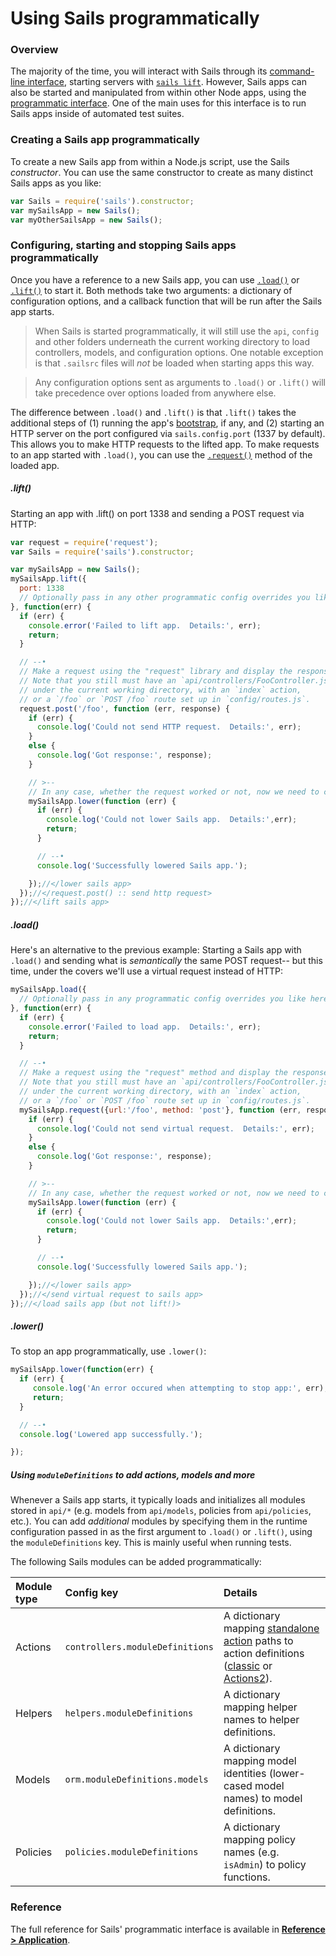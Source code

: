 # Using Sails programmatically

### Overview

The majority of the time, you will interact with Sails through its [command-line interface](http://sailsjs.com/documentation/reference/command-line-interface), starting servers with [`sails lift`](http://sailsjs.com/documentation/reference/command-line-interface/sails-lift).  However, Sails apps can also be started and manipulated from within other Node apps, using the [programmatic interface](http://sailsjs.com/documentation/reference/application).  One of the main uses for this interface is to run Sails apps inside of automated test suites.

### Creating a Sails app programmatically

To create a new Sails app from within a Node.js script, use the Sails _constructor_.  You can use the same constructor to create as many distinct Sails apps as you like:

```javascript
var Sails = require('sails').constructor;
var mySailsApp = new Sails();
var myOtherSailsApp = new Sails();
```

### Configuring, starting and stopping Sails apps programmatically

Once you have a reference to a new Sails app, you can use [`.load()`](http://sailsjs.com/documentation/reference/application/sails-load) or [`.lift()`](http://sailsjs.com/documentation/reference/application/sails-lift) to start it.  Both methods take two arguments: a dictionary of configuration options, and a callback function that will be run after the Sails app starts.

> When Sails is started programmatically, it will still use the `api`, `config` and other folders underneath the current working directory to load controllers, models, and configuration options.  One notable exception is that `.sailsrc` files will _not_ be loaded when starting apps this way.

> Any configuration options sent as arguments to `.load()` or `.lift()` will take precedence over options loaded from anywhere else.

The difference between `.load()` and `.lift()` is that `.lift()` takes the additional steps of (1) running the app's [bootstrap](http://sailsjs.com/documentation/reference/configuration/sails-config-bootstrap), if any, and (2) starting an HTTP server on the port configured via `sails.config.port` (1337 by default).  This allows you to make HTTP requests to the lifted app.  To make requests to an app started with `.load()`, you can use the [`.request()`](http://sailsjs.com/documentation/reference/application/sails-request) method of the loaded app.


##### .lift()

Starting an app with .lift() on port 1338 and sending a POST request via HTTP:

```javascript
var request = require('request');
var Sails = require('sails').constructor;

var mySailsApp = new Sails();
mySailsApp.lift({
  port: 1338
  // Optionally pass in any other programmatic config overrides you like here.
}, function(err) {
  if (err) {
    console.error('Failed to lift app.  Details:', err);
    return;
  }

  // --•
  // Make a request using the "request" library and display the response.
  // Note that you still must have an `api/controllers/FooController.js` file
  // under the current working directory, with an `index` action,
  // or a `/foo` or `POST /foo` route set up in `config/routes.js`.
  request.post('/foo', function (err, response) {
    if (err) {
      console.log('Could not send HTTP request.  Details:', err);
    }
    else {
      console.log('Got response:', response);
    }

    // >--
    // In any case, whether the request worked or not, now we need to call `.lower()`.
    mySailsApp.lower(function (err) {
      if (err) {
        console.log('Could not lower Sails app.  Details:',err);
        return;
      }

      // --•
      console.log('Successfully lowered Sails app.');

    });//</lower sails app>
  });//</request.post() :: send http request>
});//</lift sails app>
```

##### .load()

Here's an alternative to the previous example:  Starting a Sails app with `.load()` and sending what is _semantically_ the same POST request-- but this time, under the covers we'll use a virtual request instead of HTTP:

```javascript
mySailsApp.load({
  // Optionally pass in any programmatic config overrides you like here.
}, function(err) {
  if (err) {
    console.error('Failed to load app.  Details:', err);
    return;
  }

  // --•
  // Make a request using the "request" method and display the response.
  // Note that you still must have an `api/controllers/FooController.js` file
  // under the current working directory, with an `index` action,
  // or a `/foo` or `POST /foo` route set up in `config/routes.js`.
  mySailsApp.request({url:'/foo', method: 'post'}, function (err, response) {
    if (err) {
      console.log('Could not send virtual request.  Details:', err);
    }
    else {
      console.log('Got response:', response);
    }

    // >--
    // In any case, whether the request worked or not, now we need to call `.lower()`.
    mySailsApp.lower(function (err) {
      if (err) {
        console.log('Could not lower Sails app.  Details:',err);
        return;
      }

      // --•
      console.log('Successfully lowered Sails app.');

    });//</lower sails app>
  });//</send virtual request to sails app>
});//</load sails app (but not lift!)>
```

##### .lower()

To stop an app programmatically, use `.lower()`:

```javascript
mySailsApp.lower(function(err) {
  if (err) {
     console.log('An error occured when attempting to stop app:', err);
     return;
  }

  // --•
  console.log('Lowered app successfully.');

});
```

##### Using `moduleDefinitions` to add actions, models and more

Whenever a Sails app starts, it typically loads and initializes all modules stored in `api/*` (e.g. models from `api/models`, policies from `api/policies`, etc.).  You can add _additional_ modules by specifying them in the runtime configuration passed in as the first argument to `.load()` or `.lift()`, using the `moduleDefinitions` key.  This is mainly useful when running tests.

The following Sails modules can be added programmatically:

  Module type          | Config key        | Details
 :------------------   |:----------        |:-------
 Actions | `controllers.moduleDefinitions` | A dictionary mapping [standalone action](http://sailsjs.com/documentation/concepts/actions-and-controllers#?standalone-actions) paths to action definitions ([classic](http://next.sailsjs.com/documentation/concepts/actions-and-controllers#?classic-actions) or [Actions2](http://sailsjs.com/documentation/concepts/actions-and-controllers#?actions-2)).
 Helpers | `helpers.moduleDefinitions` | A dictionary mapping helper names to helper definitions.
 Models  | `orm.moduleDefinitions.models` | A dictionary mapping model identities (lower-cased model names) to model definitions.
 Policies | `policies.moduleDefinitions` | A dictionary mapping policy names (e.g. `isAdmin`) to policy functions.


### Reference

The full reference for Sails' programmatic interface is available in [**Reference > Application**](http://sailsjs.com/documentation/reference/application).

<docmeta name="displayName" value="Programmatic usage">
